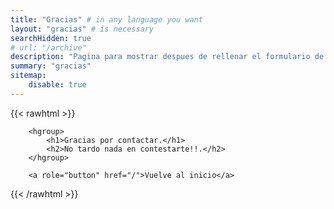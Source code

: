 ```yaml
---
title: "Gracias" # in any language you want
layout: "gracias" # is necessary
searchHidden: true
# url: "/archive"
description: "Pagina para mostrar despues de rellenar el formulario de contacto"
summary: "gracias"
sitemap:
    disable: true
---
```


{{< rawhtml >}}

        <hgroup>
            <h1>Gracias por contactar.</h1>
            <h2>No tardo nada en contestarte!!.</h2>
        </hgroup>
        
        <a role="button" href="/">Vuelve al inicio</a>

{{< /rawhtml >}}
